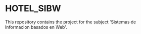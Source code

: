 # HOTEL_SIBW
This repository contains the project for the subject 'Sistemas de Informacion basados en Web'.
